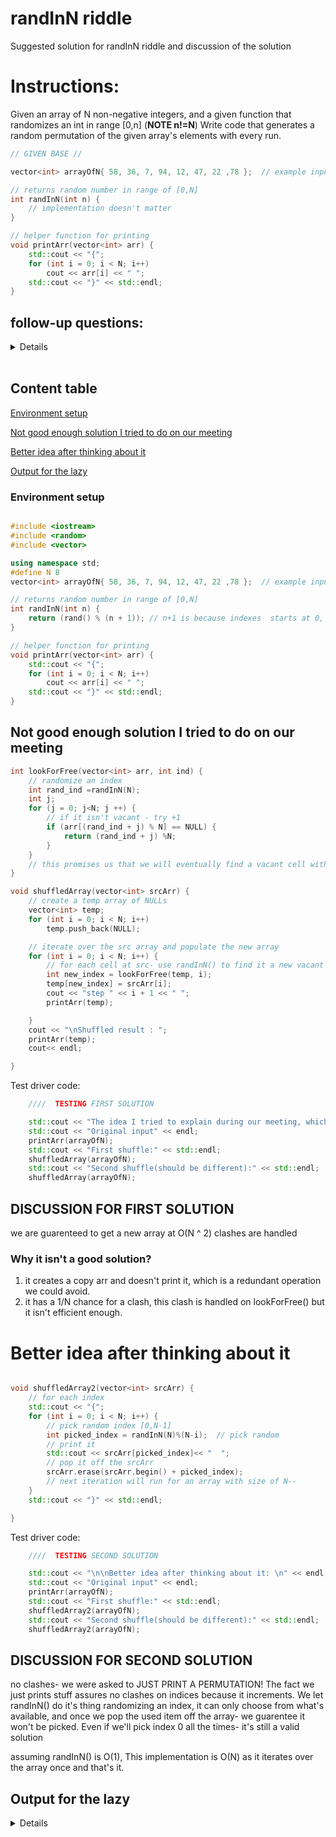# randInN riddle
Suggested solution for randInN riddle and discussion of the solution

# Instructions:
Given an array of N non-negative integers, and a given function that randomizes an int in range [0,n] (**NOTE n!=N**)
Write code that generates a random permutation of the given array's elements with every run.

```cpp
// GIVEN BASE //

vector<int> arrayOfN{ 58, 36, 7, 94, 12, 47, 22 ,78 };  // example input

// returns random number in range of [0,N]
int randInN(int n) {
	// implementation doesn't matter
}

// helper function for printing
void printArr(vector<int> arr) {
	std::cout << "{";
	for (int i = 0; i < N; i++)
		cout << arr[i] << " ";
	std::cout << "}" << std::endl;
}
```

## follow-up questions:
<details>

- What is your solution's complexity?
- Can you make it O(N) for worst case scenario?
- Can you make a solution that is valid regardless to the "quality" of the rando,iozation function? Means that the soultion will be valid even in case of a function that always return the same number?
</details>
</br>

## Content table
 [Environment setup](#environment-setup)
 
 [Not good enough solution I tried to do on our meeting](#not-good-enough-solution-i-tried-to-do-on-our-meeting)

[Better idea after thinking about it](#better-idea-after-thinking-about-it)

[Output for the lazy](#output-for-the-lazy)
### Environment setup
  
```cpp

#include <iostream>
#include <random>
#include <vector>

using namespace std;
#define N 8
vector<int> arrayOfN{ 58, 36, 7, 94, 12, 47, 22 ,78 };  // example input

// returns random number in range of [0,N]
int randInN(int n) {
	return (rand() % (n + 1)); // n+1 is because indexes  starts at 0, and for loops won't get to N
}

// helper function for printing
void printArr(vector<int> arr) {
	std::cout << "{";
	for (int i = 0; i < N; i++)
		cout << arr[i] << " ";
	std::cout << "}" << std::endl;
}
```


## Not good enough solution I tried to do on our meeting

```cpp
int lookForFree(vector<int> arr, int ind) {
	// randomize an index
	int rand_ind =randInN(N);
	int j;
	for (j = 0; j<N; j ++) {
		// if it isn't vacant - try +1
		if (arr[(rand_ind + j) % N] == NULL) { 
			return (rand_ind + j) %N; 
		}
	}
	// this promises us that we will eventually find a vacant cell with O(N) at the worst case
}

void shuffledArray(vector<int> srcArr) {
	// create a temp array of NULLs
	vector<int> temp;
	for (int i = 0; i < N; i++)
		temp.push_back(NULL);

	// iterate over the src array and populate the new array
	for (int i = 0; i < N; i++) {
		// for each cell at src- use randInN() to find it a new vacant place
		int new_index = lookForFree(temp, i);
		temp[new_index] = srcArr[i];
		cout << "step " << i + 1 << " ";
		printArr(temp);

	}
	cout << "\nShuffled result : "; 
	printArr(temp); 
	cout<< endl;

}

```

Test driver code:
```cpp
	////  TESTING FIRST SOLUTION

	std::cout << "The idea I tried to explain during our meeting, which wasn't good enough: \n" << endl;
	std::cout << "Original input" << endl;
	printArr(arrayOfN);
	std::cout << "First shuffle:" << std::endl;
	shuffledArray(arrayOfN);
	std::cout << "Second shuffle(should be different):" << std::endl;
	shuffledArray(arrayOfN);
  ```
  
## DISCUSSION FOR FIRST SOLUTION

we are guarenteed to get a new array at O(N ^ 2)
clashes are handled

### Why it isn't a good solution?

1. it creates a copy arr and doesn't print it, which is a redundant operation we could avoid.
2. it has a 1/N chance for a clash, this clash is handled on lookForFree() but it isn't efficient enough.





# Better idea after thinking about it

```cpp

void shuffledArray2(vector<int> srcArr) {
	// for each index
	std::cout << "{";
	for (int i = 0; i < N; i++) {
		// pick random index [0,N-1]
		int picked_index = randInN(N)%(N-i);  // pick random 
		// print it
		std::cout << srcArr[picked_index]<< "  ";
		// pop it off the srcArr
		srcArr.erase(srcArr.begin() + picked_index);
		// next iteration will run for an array with size of N--
	}
	std::cout << "}" << std::endl;

}
```


Test driver code:
```cpp
	////  TESTING SECOND SOLUTION

	std::cout << "\n\nBetter idea after thinking about it: \n" << endl;
	std::cout << "Original input" << endl;
	printArr(arrayOfN);
	std::cout << "First shuffle:" << std::endl;
	shuffledArray2(arrayOfN);
	std::cout << "Second shuffle(should be different):" << std::endl;
	shuffledArray2(arrayOfN);
  ```

## DISCUSSION FOR SECOND SOLUTION

no clashes- we were asked to JUST PRINT A PERMUTATION!
The fact we just prints stuff assures no clashes on indices because it increments.
We let randInN() do it's thing randomizing an index, it can only choose from what's available,
and once we pop the used item off the array- we guarentee it won't be picked.
Even if we'll pick index 0 all the times- it's still a valid solution

assuming randInN() is O(1),
This implementation is O(N) as it iterates over the array once and that's it.


## Output for the lazy
<details>

```
The idea I tried to explain during our meeting, which wasn't good enough:

Original input
{58 36 7 94 12 47 22 78 }
First shuffle:
step 1 {0 0 0 0 0 58 0 0 }
step 2 {36 0 0 0 0 58 0 0 }
step 3 {36 0 0 0 0 58 0 7 }
step 4 {36 0 0 0 94 58 0 7 }
step 5 {36 12 0 0 94 58 0 7 }
step 6 {36 12 47 0 94 58 0 7 }
step 7 {36 12 47 22 94 58 0 7 }
step 8 {36 12 47 22 94 58 78 7 }

Shuffled result : {36 12 47 22 94 58 78 7 }

Second shuffle(should be different):
step 1 {0 0 0 0 0 0 0 58 }
step 2 {0 0 36 0 0 0 0 58 }
step 3 {7 0 36 0 0 0 0 58 }
step 4 {7 0 36 94 0 0 0 58 }
step 5 {7 12 36 94 0 0 0 58 }
step 6 {7 12 36 94 0 0 47 58 }
step 7 {7 12 36 94 22 0 47 58 }
step 8 {7 12 36 94 22 78 47 58 }

Shuffled result : {7 12 36 94 22 78 47 58 }



Better idea after thinking about it:

Original input
{58 36 7 94 12 47 22 78 }
First shuffle:
{78  36  12  58  7  94  22  47  }
Second shuffle(should be different):
{12  58  36  7  94  78  47  22  }
```

</details>



